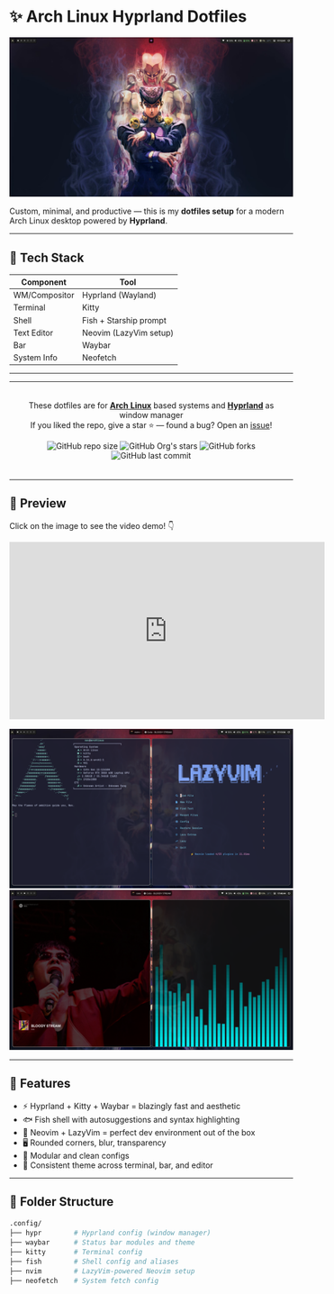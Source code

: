 # ✨ Arch Linux Hyprland Dotfiles

![Hyprland Setup](./assets/showcase1.png)

Custom, minimal, and productive — this is my **dotfiles setup** for a modern Arch Linux desktop powered by **Hyprland**.

---

## 🔧 Tech Stack

| Component     | Tool                     |
|---------------|--------------------------|
| WM/Compositor | Hyprland (Wayland)       |
| Terminal      | Kitty                    |
| Shell         | Fish + Starship prompt   |
| Text Editor   | Neovim (LazyVim setup)   |
| Bar           | Waybar                   |
| System Info   | Neofetch                 |

---

<table>
<tbody>
<td align="center">
<img width="2000" height="0"><br>

These dotfiles are for **[Arch Linux](https://archlinux.org)** based systems and **[Hyprland](https://hyprland.org)** as window manager<br>
If you liked the repo, give a star ⭐ — found a bug? Open an [issue](https://github.com/Ethics03/arch-dotfiles/issues/new)!

![GitHub repo size](https://img.shields.io/github/repo-size/Ethics03/arch-dotfiles)
![GitHub Org's stars](https://img.shields.io/github/stars/Ethics03/arch-dotfiles)
![GitHub forks](https://img.shields.io/github/forks/Ethics03/arch-dotfiles)
![GitHub last commit](https://img.shields.io/github/last-commit/Ethics03/arch-dotfiles)


<img width="2000" height="0">
</td>
</tbody>
</table>

## 📸 Preview


Click on the image to see the video demo! 👇

<iframe width="560" height="315" src="https://www.youtube.com/embed/MlPf3jB7Ps8?si=tAP_Rx3ww__PnPL2" title="YouTube video player" frameborder="0" allow="accelerometer; autoplay; clipboard-write; encrypted-media; gyroscope; picture-in-picture; web-share" referrerpolicy="strict-origin-when-cross-origin" allowfullscreen></iframe>



![demo1](./assets/showcase2.png)
![demo2](./assets/music.png)





---

## 🚀 Features

- ⚡️ Hyprland + Kitty + Waybar = blazingly fast and aesthetic
- 🐟 Fish shell with autosuggestions and syntax highlighting
- 🧠 Neovim + LazyVim = perfect dev environment out of the box
- 🖥 Rounded corners, blur, transparency
- 🎯 Modular and clean configs
- 🎨 Consistent theme across terminal, bar, and editor

---

## 📁 Folder Structure

```bash
.config/
├── hypr        # Hyprland config (window manager)
├── waybar      # Status bar modules and theme
├── kitty       # Terminal config
├── fish        # Shell config and aliases
├── nvim        # LazyVim-powered Neovim setup
├── neofetch    # System fetch config

